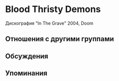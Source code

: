 # Blood Thristy Demons

Дискография
"In The Grave" 2004, Doom

## Отношения с другими группами


## Обсуждения


## Упоминания

